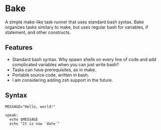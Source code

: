 # Bake
A simple make-like task runner that uses standard bash syntax. Bake organizes tasks similary to make, but uses regular bash for variables, if statement, and other constructs.

## Features
- Standard bash syntax. Why spawn shells on every line of code and add complicated variables when you can just write bash?
- Tasks can have prerequisites, as in make.
- Portable source code, written in bash.
- I am considering adding zsh support in the future.

## Syntax
```
MESSAGE="Hello, world!"

speak:
  echo $MESSAGE
  echo "It is now `date`"
```
